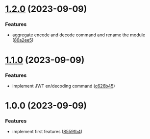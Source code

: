 # [1.2.0](https://github.com/seonggukchoi/toolkit/compare/v1.1.0...v1.2.0) (2023-09-09)


### Features

* aggregate encode and decode command and rename the module ([86a2ee5](https://github.com/seonggukchoi/toolkit/commit/86a2ee57ca98333a5221711c42c989d7fbdcab99))

# [1.1.0](https://github.com/seonggukchoi/toolkit/compare/v1.0.0...v1.1.0) (2023-09-09)


### Features

* implement JWT en/decoding command ([c626b45](https://github.com/seonggukchoi/toolkit/commit/c626b45834ebdac3e7a3c5b2dd88e1ce3ae34a25))

# 1.0.0 (2023-09-09)


### Features

* implement first features ([8559fb4](https://github.com/seonggukchoi/toolkit/commit/8559fb45cffd0ae7d5bd2591424fc848dca61c52))
